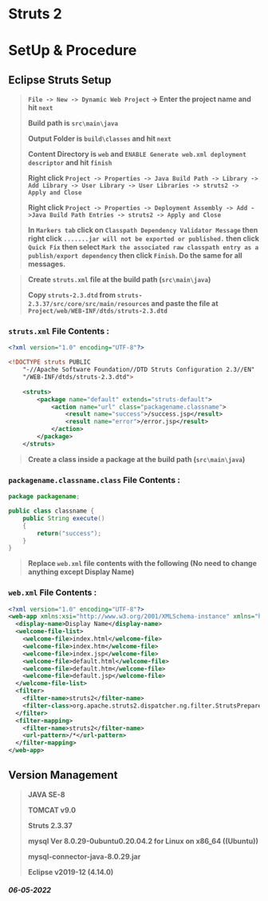 # Struts 2
# SetUp & Procedure

## **Eclipse Struts Setup**
 
> **`File -> New -> Dynamic Web Project` -> Enter the project name and hit `next`**
>
> **Build path is `src\main\java`**
> 
> **Output Folder is `build\classes` and hit `next`**
> 
> **Content Directory is `web` and `ENABLE Generate web.xml deployment descriptor` and hit `finish`**
>
> **Right click `Project -> Properties -> Java Build Path -> Library -> Add Library -> User Library -> User Libraries -> struts2 -> Apply and Close`**
>
> **Right click `Project -> Properties -> Deployment Assembly -> Add ->Java Build Path Entries -> struts2 -> Apply and Close`**
>
> **In `Markers tab` click on `Classpath Dependency Validator Message` then right click `.......jar will not be exported or published.` then click `Quick Fix` then select `Mark the associated raw classpath entry as a publish/export dependency` then click `Finish`. Do the same for all messages.**

> **Create `struts.xml` file at the build path (`src\main\java`)**
>
> **Copy `struts-2.3.dtd` from `struts-2.3.37/src/core/src/main/resources` and paste the file at `Project/web/WEB-INF/dtds/struts-2.3.dtd`**

### **`struts.xml` File Contents :**
```xml
<?xml version="1.0" encoding="UTF-8"?>

<!DOCTYPE struts PUBLIC
    "-//Apache Software Foundation//DTD Struts Configuration 2.3//EN"
    "/WEB-INF/dtds/struts-2.3.dtd">
    
    <struts>
    	<package name="default" extends="struts-default">
    		<action name="url" class="packagename.classname">
    			<result name="success">/success.jsp</result>
    			<result name="error">/error.jsp</result>
    		</action>
    	</package>
    </struts>
```

> **Create a class inside a package at the build path (`src\main\java`)**

### **`packagename.classname.class` File Contents :**
```java
package packagename;

public class classname {
	public String execute()
	{
		return("success");
	}
}
```

> **Replace `web.xml` file contents with the following (No need to change anything except Display Name)**

### **`web.xml` File Contents :**
```xml
<?xml version="1.0" encoding="UTF-8"?>
<web-app xmlns:xsi="http://www.w3.org/2001/XMLSchema-instance" xmlns="http://xmlns.jcp.org/xml/ns/javaee" xsi:schemaLocation="http://xmlns.jcp.org/xml/ns/javaee http://xmlns.jcp.org/xml/ns/javaee/web-app_4_0.xsd" id="WebApp_ID" version="4.0">
  <display-name>Display Name</display-name>
  <welcome-file-list>
    <welcome-file>index.html</welcome-file>
    <welcome-file>index.htm</welcome-file>
    <welcome-file>index.jsp</welcome-file>
    <welcome-file>default.html</welcome-file>
    <welcome-file>default.htm</welcome-file>
    <welcome-file>default.jsp</welcome-file>
  </welcome-file-list>
  <filter>
  	<filter-name>struts2</filter-name>
  	<filter-class>org.apache.struts2.dispatcher.ng.filter.StrutsPrepareAndExecuteFilter</filter-class>
  </filter>
  <filter-mapping>
  	<filter-name>struts2</filter-name>
  	<url-pattern>/*</url-pattern>
  </filter-mapping>
</web-app>
```


## **Version Management**

> **JAVA SE-8**
> 
> **TOMCAT v9.0**
>
> **Struts 2.3.37**
>
> **mysql  Ver 8.0.29-0ubuntu0.20.04.2 for Linux on x86_64 ((Ubuntu))**
>
> **mysql-connector-java-8.0.29.jar**
> 
> **Eclipse v2019-12 (4.14.0)**


##### 06-05-2022

